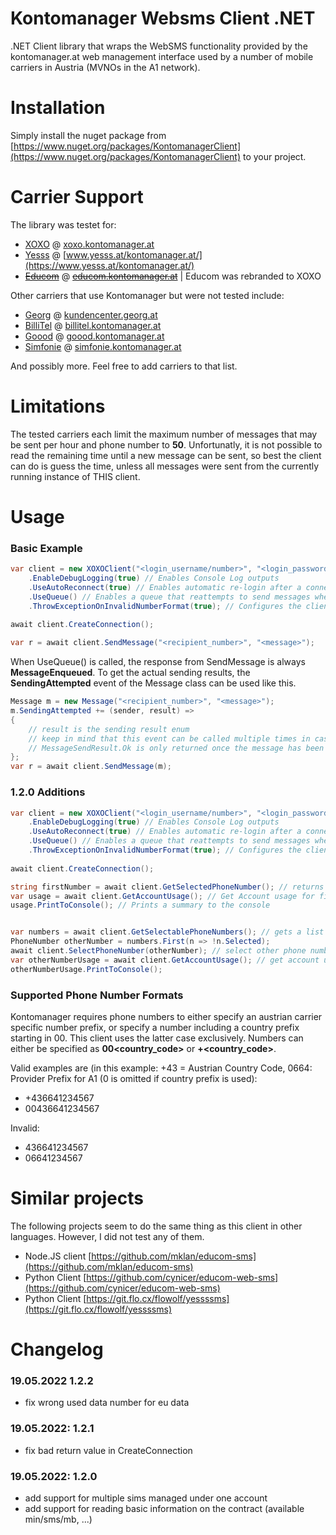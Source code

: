 # Kontomanager Websms Client .NET
.NET Client library that wraps the WebSMS functionality provided by the kontomanager.at web management interface used by a number of mobile carriers in Austria (MVNOs in the A1 network).

# Installation

Simply install the nuget package from [https://www.nuget.org/packages/KontomanagerClient](https://www.nuget.org/packages/KontomanagerClient) to your project.

# Carrier Support
The library was testet for:
- [XOXO](https://www.xoxo-mobile.at) @ [xoxo.kontomanager.at](https://xoxo.kontomanager.at)
- [Yesss](https://www.yesss.at) @ [www.yesss.at/kontomanager.at/](https://www.yesss.at/kontomanager.at/)
- [~~Educom~~](https://www.educom.at) @ [~~educom.kontomanager.at~~](https://educom.kontomanager.at) | Educom was rebranded to XOXO

Other carriers that use Kontomanager but were not tested include:
- [Georg](https://georg.at) @ [kundencenter.georg.at](https://kundencenter.georg.at)
- [BilliTel](https://billitel.at) @ [billitel.kontomanager.at](https://billitel.kontomanager.at)
- [Goood](https://goood-mobile.at/) @ [goood.kontomanager.at](https://goood.kontomanager.at)
- [Simfonie](https://www.simfonie.at/home) @ [simfonie.kontomanager.at](https://simfonie.kontomanager.at)

And possibly more. Feel free to add carriers to that list.

# Limitations
The tested carriers each limit the maximum number of messages that may be sent per hour and phone number to **50**.
Unfortunatly, it is not possible to read the remaining time until a new message can be sent, so best the client can do is guess the time, unless all messages were sent from the currently running instance of THIS client.

# Usage

### Basic Example
```c#
var client = new XOXOClient("<login_username/number>", "<login_password>")
    .EnableDebugLogging(true) // Enables Console Log outputs
    .UseAutoReconnect(true) // Enables automatic re-login after a connection timeout
    .UseQueue() // Enables a queue that reattempts to send messages when the SendLimit is reached
    .ThrowExceptionOnInvalidNumberFormat(true); // Configures the client to throw an exception if a phone number format was rejected by Kontomanager
    
await client.CreateConnection();

var r = await client.SendMessage("<recipient_number>", "<message>");
```

When UseQueue() is called, the response from SendMessage is always **MessageEnqueued**.
To get the actual sending results, the **SendingAttempted** event of the Message class can be used like this.

```c#
Message m = new Message("<recipient_number>", "<message>");
m.SendingAttempted += (sender, result) =>
{
    // result is the sending result enum
    // keep in mind that this event can be called multiple times in case Sending fails
    // MessageSendResult.Ok is only returned once the message has been successfully sent.
};
var r = await client.SendMessage(m);
```

### 1.2.0 Additions

```c#
var client = new XOXOClient("<login_username/number>", "<login_password>")
    .EnableDebugLogging(true) // Enables Console Log outputs
    .UseAutoReconnect(true) // Enables automatic re-login after a connection timeout
    .UseQueue() // Enables a queue that reattempts to send messages when the SendLimit is reached
    .ThrowExceptionOnInvalidNumberFormat(true); // Configures the client to throw an exception if a phone number format was rejected by Kontomanager
    
await client.CreateConnection();

string firstNumber = await client.GetSelectedPhoneNumber(); // returns the currently selected phone number in format 43681...
var usage = await client.GetAccountUsage(); // Get Account usage for firstNumber
usage.PrintToConsole(); // Prints a summary to the console


var numbers = await client.GetSelectablePhoneNumbers(); // gets a list of PhoneNumber object for each number linked to the account (has string number and string subscriberId)
PhoneNumber otherNumber = numbers.First(n => !n.Selected); 
await client.SelectPhoneNumber(otherNumber); // select other phone number for the client
var otherNumberUsage = await client.GetAccountUsage(); // get account usage for otherNumber
otherNumberUsage.PrintToConsole();
```


### Supported Phone Number Formats

Kontomanager requires phone numbers to either specify an austrian carrier specific number prefix, or specify a number including a country prefix starting in 00.
This client uses the latter case exclusively. Numbers can either be specified as **00<country_code><number>** or **+<country_code><number>**.

Valid examples are (in this example: +43 = Austrian Country Code, 0664: Provider Prefix for A1 (0 is omitted if country prefix is used):
- +436641234567
- 00436641234567

Invalid:
- 436641234567
- 06641234567

# Similar projects

The following projects seem to do the same thing as this client in other languages. However, I did not test any of them.

- Node.JS client [https://github.com/mklan/educom-sms](https://github.com/mklan/educom-sms)
- Python Client [https://github.com/cynicer/educom-web-sms](https://github.com/cynicer/educom-web-sms)
- Python Client [https://git.flo.cx/flowolf/yessssms](https://git.flo.cx/flowolf/yessssms)

# Changelog

### 19.05.2022 1.2.2
- fix wrong used data number for eu data

### 19.05.2022: 1.2.1
- fix bad return value in CreateConnection

### 19.05.2022: 1.2.0

- add support for multiple sims managed under one account
- add support for reading basic information on the contract (available min/sms/mb, ...)
